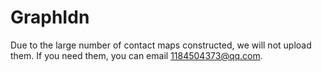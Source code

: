 # GraphIdn
Due to the large number of contact maps constructed, we will not upload them. If you need them, you can email 1184504373@qq.com.
